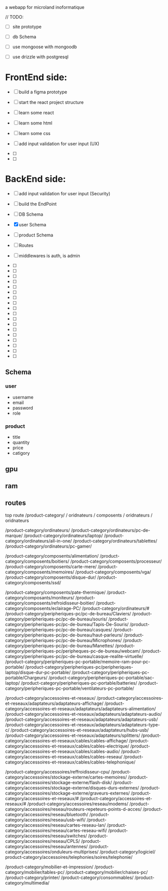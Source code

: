 a webapp for microland inoformatique

// TODO: 
- [ ] site prototype
- [ ] db Schema

- [ ] use mongoose with mongoodb 
- [ ] use drizzle with postgresql

# FrontEnd side:
- [ ] build a figma prototype
- [ ] start the react project structure
- [ ] learn some react
- [ ] learn some html
- [ ] learn some css
- [ ] add input validation for user input (UX)

- [ ]
- [ ]

# BackEnd side:
- [ ] add input validation for user input (Security)
- [ ] build the EndPoint
- [ ] DB Schema
- [x] user Schema
- [ ] product Schema
- [ ] Routes
- [ ] middlewares is auth, is admin

- [ ] 
- [ ] 
- [ ] 
- [ ] 
- [ ] 
- [ ] 
- [ ] 
- [ ] 
- [ ] 
- [ ] 
- [ ] 
- [ ] 
- [ ] 
- [ ] 
- [ ] 
- [ ] 
- [ ] 
- [ ] 
## Schema 

### user 
- username
- email
- password
- role
### product 
- title
- quantity
- price 
- catigory

## gpu
## ram
## routes 
top route /product-category/
                           / oridnateurs
                           / composents
                           / oridnateurs
                           / oridnateurs

/product-category/ordinateurs/
/product-category/ordinateurs/pc-de-marque/
/product-category/ordinateurs/laptop/
/product-category/ordinateurs/all-in-one/
/product-category/ordinateurs/tablettes/
/product-category/ordinateurs/pc-gamer/

/product-category/composents/alimentation/
/product-category/composents/boitiers/
/product-category/composents/processeur/
/product-category/composents/carte-mere/
/product-category/composents/memoires/
/product-category/composents/vga/
/product-category/composents/disque-dur/
/product-category/composents/ssd/

/product-category/composents/pate-thermique/
/product-category/composants/moniteurs/
/product-category/composents/refroidisseur-boitier/
/product-category/composents/eclairage-PC/
/product-category/ordinateurs/#
/product-category/peripheriques-pc/pc-de-bureau/Claviers/
/product-category/peripheriques-pc/pc-de-bureau/souris/
/product-category/peripheriques-pc/pc-de-bureau/Tapis-De-Souris/
/product-category/peripheriques-pc/pc-de-bureau/casques/
/product-category/peripheriques-pc/pc-de-bureau/haut-parleurs/
/product-category/peripheriques-pc/pc-de-bureau/Microphones/
/product-category/peripheriques-pc/pc-de-bureau/Manettes/
/product-category/peripheriques-pc/peripheques-pc-de-bureau/webcam/
/product-category/peripheriques-pc/pc-de-bureau/casque-realite-virtuelle/
/product-category/peripheriques-pc-portable/memoire-ram-pour-pc-portable/
/product-category/peripheriques-pc/peripheriques-laptop/disque-dur-pc-portable/
/product-category/peripheriques-pc-portable/Chargeurs/
/product-category/peripheriques-pc-portable/sac-laptop/
/product-category/peripheriques-pc-portable/batteries/
/product-category/peripheriques-pc-portable/ventilateurs-pc-portable/


/product-category/accessoires-et-reseaux/
/product-category/accessoires-et-reseaux/adaptateurs/adaptateurs-affichage/
/product-category/accessoires-et-reseaux/adaptateurs/adaptateurs-alimentation/
/product-category/accessoires-et-reseaux/adaptateurs/adaptateurs-audio/
/product-category/accessoires-et-reseaux/adaptateurs/adaptateurs-usb/
/product-category/accessoires-et-reseaux/adaptateurs/adaptateurs-type-c/
/product-category/accessoires-et-reseaux/adaptateurs/hubs-usb/
/product-category/accessoires-et-reseaux/adaptateurs/splitters/
/product-category/accessoires-et-reseaux/cables/cables-affichage/
/product-category/accessoires-et-reseaux/cables/cables-electrique/
/product-category/accessoires-et-reseaux/cables/cables-audio/
/product-category/accessoires-et-reseaux/cables/cables-reseau/
/product-category/accessoires-et-reseaux/cables/cables-telephonique/

/product-category/accessoires/reffroidisseur-cpu/
/product-category/accessoires/stockage-externe/cartes-memoires/
/product-category/accessoires/stockage-externe/flash-disk/
/product-category/accessoires/stockage-externe/disques-durs-externes/
/product-category/accessoires/stockage-externe/graveurs-externes/
/product-category/accessoires-et-reseaux/#
/product-category/accessoires-et-reseaux/#
/product-category/accessoires/reseau/modems/
/product-category/accessoires/reseau/routeurs-repeteurs-points-d-acces/
/product-category/accessoires/reseau/bluetooth/
/product-category/accessoires/reseau/usb-wifi/
/product-category/accessoires/reseau/cartes-reseau-lan/
/product-category/accessoires/reseau/cartes-reseau-wifi/
/product-category/accessoires/reseau/switches/
/product-category/accessoires/reseau/CPLS/
/product-category/accessoires/reseau/antennes/
/product-category/accessoires/onduleurs-multiprises/
/product-category/logiciel/
product-category/accessoires/telephonies/soires/telephonie/

/product-category/mobilier-et-impression/
/product-category/mobilier/tables-pc/
/product-category/mobilier/chaises-pc/
/product-category/printer/
/product-category/consommables/
/product-category/multimedia/


